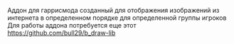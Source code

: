 Аддон для гаррисмода созданный для отображения изображений из интернета в определенном порядке для определенной группы игроков
Для работы аддона потребуется еще этот https://github.com/bull29/b_draw-lib